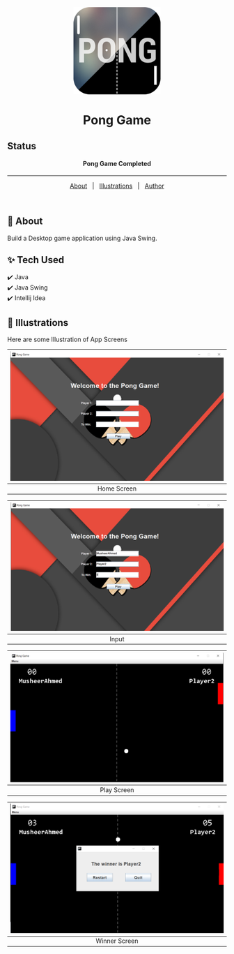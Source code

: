 
<div align="center" id="top"> 
  <img src="https://github.com/MusheerJ/JavaMiniProject/blob/master/images/pongIcon.png" alt="Team Nequit App" width="200" height="200"/>

  <!-- <a href="https://e_commerce_app_flutter.netlify.app">Demo</a> -->
</div>

<h1 align="center">Pong Game</h1>

## Status

<h4 align="center">
Pong Game Completed
</h4>

<hr>

<p align="center">
  <a href="#dart-about">About</a> &#xa0; | &#xa0; 
  <a href="#checkered_flag-illustrations">Illustrations</a> &#xa0; | &#xa0;
  <a href="https://github.com/MusheerJ" target="_blank">Author</a>
</p>

<br>

## :dart: About

Build a Desktop game application using Java Swing. 

## :sparkles: Tech Used
:heavy_check_mark: Java\
:heavy_check_mark: Java Swing\
:heavy_check_mark: Intellij Idea


## :checkered_flag: Illustrations

Here are some Illustration of App Screens

| ![](screen-shots/Home.png) | 
| :--------------------------------: | 
|            Home Screen             | 


| ![](screen-shots/Input.png) | 
| :--------------------------------: | 
|            Input             | 

| ![](screen-shots/PlayScreen.png) | 
| :--------------------------------: | 
|            Play Screen            | 

| ![](screen-shots/WinnerScreen.png) | 
| :--------------------------------: | 
|            Winner Screen             | 







